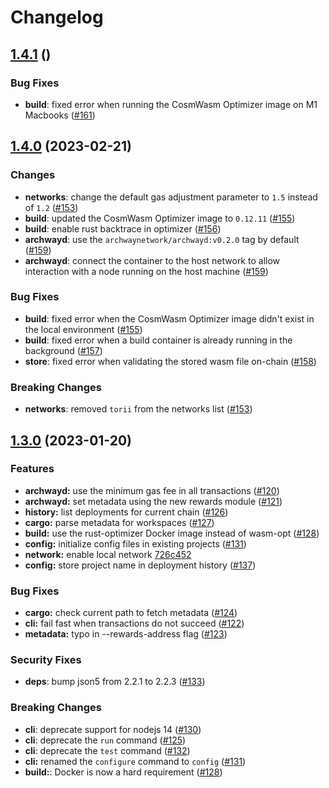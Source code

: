 # Changelog

## [1.4.1](https://github.com/archway-network/archway-cli/tree/main) ()

### Bug Fixes

* **build**: fixed error when running the CosmWasm Optimizer image on M1 Macbooks ([#161](https://github.com/archway-network/archway-cli/pull/161))

## [1.4.0](https://github.com/archway-network/archway-cli/compare/1.3.0...1.4.0) (2023-02-21)

### Changes

* **networks**: change the default gas adjustment parameter to `1.5` instead of `1.2` ([#153](https://github.com/archway-network/archway-cli/pull/153))
* **build**: updated the CosmWasm Optimizer image to `0.12.11` ([#155](https://github.com/archway-network/archway-cli/pull/155))
* **build**: enable rust backtrace in optimizer ([#156](https://github.com/archway-network/archway-cli/pull/156))
* **archwayd**: use the `archwaynetwork/archwayd:v0.2.0` tag by default ([#159](https://github.com/archway-network/archway-cli/pull/159))
* **archwayd**: connect the container to the host network to allow interaction with a node running on the host machine ([#159](https://github.com/archway-network/archway-cli/pull/159))

### Bug Fixes

* **build**: fixed error when the CosmWasm Optimizer image didn't exist in the local environment ([#155](https://github.com/archway-network/archway-cli/pull/155))
* **build**: fixed error when a build container is already running in the background ([#157](https://github.com/archway-network/archway-cli/pull/157))
* **store**: fixed error when validating the stored wasm file on-chain ([#158](https://github.com/archway-network/archway-cli/pull/158))

### Breaking Changes

* **networks**: removed `torii` from the networks list ([#153](https://github.com/archway-network/archway-cli/pull/153))

## [1.3.0](https://github.com/archway-network/archway-cli/compare/1.2.3...1.3.0) (2023-01-20)

### Features

* **archwayd:** use the minimum gas fee in all transactions ([#120](https://github.com/archway-network/archway-cli/pull/120))
* **archwayd:** set metadata using the new rewards module ([#121](https://github.com/archway-network/archway-cli/pull/121))
* **history:** list deployments for current chain ([#126](https://github.com/archway-network/archway-cli/pull/126))
* **cargo:** parse metadata for workspaces ([#127](https://github.com/archway-network/archway-cli/pull/127))
* **build:** use the rust-optimizer Docker image instead of wasm-opt ([#128](https://github.com/archway-network/archway-cli/pull/128))
* **config:** initialize config files in existing projects ([#131](https://github.com/archway-network/archway-cli/pull/131))
* **network:** enable local network [726c452](https://github.com/archway-network/archway-cli/commit/726c45272d126ddd355c242aefa209346d3b539d)
* **config:** store project name in deployment history ([#137](https://github.com/archway-network/archway-cli/pull/137))

### Bug Fixes

* **cargo:** check current path to fetch metadata ([#124](https://github.com/archway-network/archway-cli/pull/124))
* **cli:** fail fast when transactions do not succeed ([#122](https://github.com/archway-network/archway-cli/pull/122))
* **metadata:** typo in --rewards-address flag ([#123](https://github.com/archway-network/archway-cli/pull/123))

### Security Fixes

* **deps**: bump json5 from 2.2.1 to 2.2.3 ([#133](https://github.com/archway-network/archway-cli/pull/133))

### Breaking Changes

* **cli**: deprecate support for nodejs 14 ([#130](https://github.com/archway-network/archway-cli/pull/130))
* **cli**: deprecate the `run` command ([#125](https://github.com/archway-network/archway-cli/pull/125))
* **cli**: deprecate the `test` command ([#132](https://github.com/archway-network/archway-cli/pull/132))
* **cli:** renamed the `configure` command to `config` ([#131](https://github.com/archway-network/archway-cli/pull/131))
* **build:**: Docker is now a hard requirement ([#128](https://github.com/archway-network/archway-cli/pull/128))
